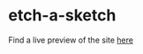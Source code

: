 # etch-a-sketch

Find a live preview of the site [here](https://charlie-daniels.github.io/etch-a-sketch/)
